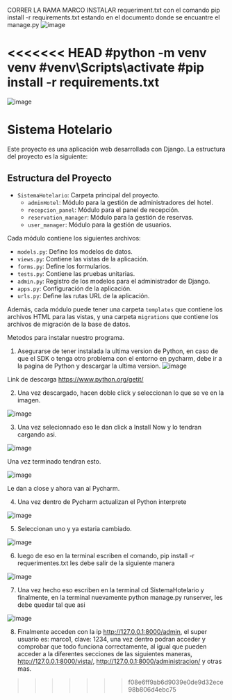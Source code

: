 CORRER LA RAMA MARCO
INSTALAR requeriment.txt con el comando 
pip install -r requirements.txt
estando en el documento donde se encuantre el manage.py
![image](https://github.com/cesar050/Sistema_Hotelario/assets/166522774/c196f7f0-0a1c-4eea-8129-01f5a66516c6)

<<<<<<< HEAD
#python -m venv venv
#venv\Scripts\activate
#pip install -r requirements.txt
=======
![image](https://github.com/cesar050/Sistema_Hotelario/assets/166522713/d9c49b00-f2eb-4cfb-ab22-aa122c9cd978)

# Sistema Hotelario

Este proyecto es una aplicación web desarrollada con Django. La estructura del proyecto es la siguiente:

## Estructura del Proyecto

- `SistemaHotelario`: Carpeta principal del proyecto.
  - `adminHotel`: Módulo para la gestión de administradores del hotel.
  - `recepcion_panel`: Módulo para el panel de recepción.
  - `reservation_manager`: Módulo para la gestión de reservas.
  - `user_manager`: Módulo para la gestión de usuarios.

Cada módulo contiene los siguientes archivos:
- `models.py`: Define los modelos de datos.
- `views.py`: Contiene las vistas de la aplicación.
- `forms.py`: Define los formularios.
- `tests.py`: Contiene las pruebas unitarias.
- `admin.py`: Registro de los modelos para el administrador de Django.
- `apps.py`: Configuración de la aplicación.
- `urls.py`: Define las rutas URL de la aplicación.

Además, cada módulo puede tener una carpeta `templates` que contiene los archivos HTML para las vistas, y una carpeta `migrations` que contiene los archivos de migración de la base de datos.

Metodos para instalar nuestro programa.
1.  Asegurarse de tener instalada la ultima version de Python, en caso de que el SDK o tenga otro problema con el entorno en pycharm, debe ir a la pagina de Python y descargar la ultima version.
![image](https://github.com/cesar050/Sistema_Hotelario/assets/166522713/6cb54ef2-b5e3-4848-841a-c18006029158)

Link de descarga https://www.python.org/getit/

2.  Una vez descargado, hacen doble click y seleccionan lo que se ve en la imagen.

![image](https://github.com/cesar050/Sistema_Hotelario/assets/166522713/2d3842d6-929a-429f-a49a-69900d20c2f7)


3.  Una vez selecionnado eso le dan click a Install Now y lo tendran cargando asi.

![image](https://github.com/cesar050/Sistema_Hotelario/assets/166522713/3bafe55e-5202-4fb8-90ac-ab3c9edaa07f)

Una vez terminado tendran esto.

![image](https://github.com/cesar050/Sistema_Hotelario/assets/166522713/18499d44-1dbb-4d07-8b80-a4ed69270d85)

Le dan a close y ahora van al Pycharm.

4.  Una vez dentro de Pycharm actualizan el Python interprete 

![image](https://github.com/cesar050/Sistema_Hotelario/assets/166522713/7f2d0ee3-c44c-4466-bf12-074b43adfc6a)

5.  Seleccionan uno y ya estaria cambiado.

![image](https://github.com/cesar050/Sistema_Hotelario/assets/166522713/9c51c0f7-fdaa-483e-9a4b-09a658a1c69c)

6.  luego de eso en la terminal escriben el comando, pip install -r requerimentes.txt les debe salir de la siguiente manera

![image](https://github.com/cesar050/Sistema_Hotelario/assets/166522713/028a18f7-117c-4d71-a2c5-eac3064a7ca5)

7.  Una vez hecho eso escriben en la terminal cd SistemaHotelario y finalmente, en la terminal nuevamente python manage.py runserver, les debe quedar tal que asi

![image](https://github.com/cesar050/Sistema_Hotelario/assets/166522713/a24dcbac-776c-4552-ba85-c9a286e49745)

8.  Finalmente acceden con la ip http://127.0.0.1:8000/admin, el super usuario es: marco1, clave: 1234, una vez dentro podran acceder y comprobar que todo funciona correctamente, al igual que pueden acceder a la diferentes secciones de las siguientes maneras, http://127.0.0.1:8000/vista/, http://127.0.0.1:8000/administracion/ y otras mas.
>>>>>>> f08e6ff9ab6d9039e0de9d32ece98b806d4ebc75
